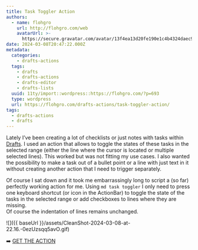 ```yaml
---
title: Task Toggler Action
authors:
  - name: flohgro
    url: http://flohgro.com/web
    avatarUrl: >-
      https://secure.gravatar.com/avatar/13f4ea13d20fe190e1c4b4324daec918?s=96&d=mm&r=g
date: 2024-03-08T20:47:22.000Z
metadata:
  categories:
    - drafts-actions
  tags:
    - drafts
    - drafts-actions
    - drafts-editor
    - drafts-lists
  uuid: 11ty/import::wordpress::https://flohgro.com/?p=693
  type: wordpress
  url: https://flohgro.com/drafts-actions/task-toggler-action/
tags:
  - drafts-actions
  - drafts
---
```

Lately I’ve been creating a lot of checklists or just notes with tasks within [Drafts](https://getdrafts.com). I used an action that allows to toggle the states of these tasks in the selected range (either the line where the cursor is located or multiple selected lines). This worked but was not fitting my use cases. I also wanted the possibility to make a task out of a bullet point or a line with just text in it without creating another action that I need to trigger separately.

Of course I sat down and it took me embarrassingly long to script a (so far) perfectly working action for me. Using `md task toggler` I only need to press one keyboard shortcut (or icon in the ActionBar) to toggle the state of the tasks in the selected range or add checkboxes to lines where they are missing.  
Of course the indentation of lines remains unchanged.

![]({{ baseUrl }}/assets/CleanShot-2024-03-08-at-22.16.-0ezUzsqq5avO.gif)

➡️ [GET THE ACTION](https://directory.getdrafts.com/a/2QU)